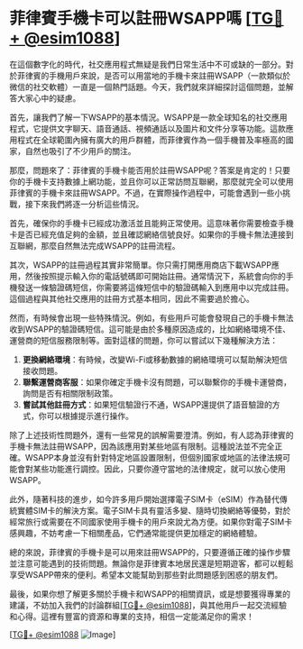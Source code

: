 # 菲律賓手機卡可以註冊WSAPP嗎 [[TG💪+ @esim1088](https://t.me/s/esim1088)]

在這個數字化的時代，社交應用程式無疑是我們日常生活中不可或缺的一部分。對於菲律賓的手機用戶來說，是否可以用當地的手機卡來註冊WSAPP（一款類似於微信的社交軟體）一直是一個熱門話題。今天，我們就來詳細探討這個問題，並解答大家心中的疑慮。

首先，讓我們了解一下WSAPP的基本情況。WSAPP是一款全球知名的社交應用程式，它提供文字聊天、語音通話、視頻通話以及圖片和文件分享等功能。這款應用程式在全球範圍內擁有廣大的用戶群體，而菲律賓作為一個手機普及率極高的國家，自然也吸引了不少用戶的關注。

那麼，問題來了：菲律賓的手機卡能否用於註冊WSAPP呢？答案是肯定的！只要你的手機卡支持數據上網功能，並且你可以正常訪問互聯網，那麼就完全可以使用菲律賓的手機卡來註冊WSAPP。不過，在實際操作過程中，可能會遇到一些小挑戰，接下來我們將逐一分析這些情況。

首先，確保你的手機卡已經成功激活並且能夠正常使用。這意味著你需要檢查手機卡是否已經充值足夠的金額，並且確認網絡信號良好。如果你的手機卡無法連接到互聯網，那麼自然無法完成WSAPP的註冊流程。

其次，WSAPP的註冊過程其實非常簡單。你只需打開應用商店下載WSAPP應用，然後按照提示輸入你的電話號碼即可開始註冊。通常情況下，系統會向你的手機發送一條驗證碼短信，你需要將這條短信中的驗證碼輸入到應用中以完成註冊。這個過程與其他社交應用的註冊方式基本相同，因此不需要過於擔心。

然而，有時候會出現一些特殊情況。例如，有些用戶可能會發現自己的手機卡無法收到WSAPP的驗證碼短信。這可能是由於多種原因造成的，比如網絡環境不佳、運營商的短信服務限制等。面對這樣的問題，你可以嘗試以下幾種解決方法：

1. **更換網絡環境**：有時候，改變Wi-Fi或移動數據的網絡環境可以幫助解決短信接收問題。
2. **聯繫運營商客服**：如果你確定手機卡沒有問題，可以聯繫你的手機卡運營商，詢問是否有相關限制政策。
3. **嘗試其他註冊方式**：如果短信驗證行不通，WSAPP還提供了語音驗證的方式，你可以根據提示進行操作。

除了上述技術性問題外，還有一些常見的誤解需要澄清。例如，有人認為菲律賓的手機卡無法註冊WSAPP，因為該應用對某些地區有限制。這種說法並不完全正確。WSAPP本身並沒有針對特定地區設置限制，但個別國家或地區的法律法規可能會對某些功能進行調控。因此，只要你遵守當地的法律規定，就可以放心使用WSAPP。

此外，隨著科技的進步，如今許多用戶開始選擇電子SIM卡（eSIM）作為替代傳統實體SIM卡的解決方案。電子SIM卡具有靈活多變、隨時切換網絡等優勢，對於經常旅行或需要在不同國家使用手機卡的用戶來說尤為方便。如果你對電子SIM卡感興趣，不妨考慮一下相關產品，它們通常能提供更加穩定的網絡體驗。

總的來說，菲律賓的手機卡是可以用來註冊WSAPP的，只要遵循正確的操作步驟並注意可能遇到的技術問題。無論你是菲律賓本地居民還是短期遊客，都可以輕鬆享受WSAPP帶來的便利。希望本文能幫助到那些對此問題感到困惑的朋友們。

最後，如果你想了解更多關於手機卡和WSAPP的相關資訊，或是想要獲得專業的建議，不妨加入我們的討論群組[[TG💪+ @esim1088](https://t.me/s/esim1088)]，與其他用戶一起交流經驗和心得。這裡有豐富的資源和專業的支持，相信一定能滿足你的需求！

[[TG💪+ @esim1088](https://t.me/s/esim1088) ![Image](https://i.postimg.cc/4NQfJmqS/Snipaste-2025-05-13-00-14-12.png)]